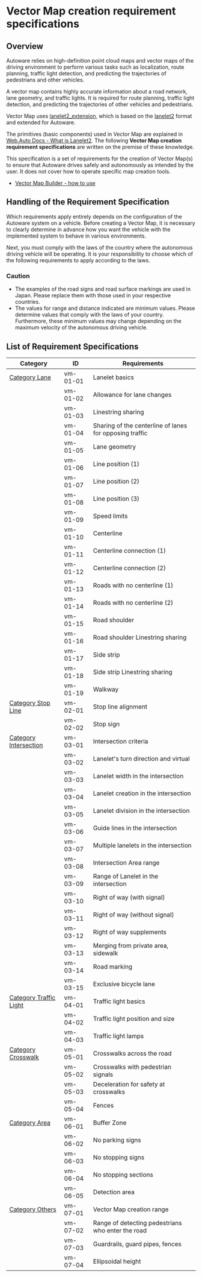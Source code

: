 # Vector Map creation requirement specifications

## Overview

Autoware relies on high-definition point cloud maps and vector maps of the driving environment to perform various tasks such as localization, route planning, traffic light detection, and predicting the trajectories of pedestrians and other vehicles.

A vector map contains highly accurate information about a road network, lane geometry, and traffic lights. It is required for route planning, traffic light detection, and predicting the trajectories of other vehicles and pedestrians.

Vector Map uses [lanelet2_extension](https://github.com/autowarefoundation/autoware_lanelet2_extension/blob/main/autoware_lanelet2_extension/docs/lanelet2_format_extension.md), which is based on the [lanelet2](https://github.com/fzi-forschungszentrum-informatik/Lanelet2) format and extended for Autoware.

The primitives (basic components) used in Vector Map are explained in [Web.Auto Docs - What is Lanelet2](https://docs.web.auto/en/user-manuals/vector-map-builder/introduction#what-is-lanelet2). The following **Vector Map creation requirement specifications** are written on the premise of these knowledge.

This specification is a set of requirements for the creation of Vector Map(s) to ensure that Autoware drives safely and autonomously as intended by the user. It does not cover how to operate specific map creation tools.

- [Vector Map Builder - how to use](https://docs.web.auto/user-manuals/vector-map-builder/how-to-use/edit-maps)

## Handling of the Requirement Specification

Which requirements apply entirely depends on the configuration of the Autoware system on a vehicle. Before creating a Vector Map, it is necessary to clearly determine in advance how you want the vehicle with the implemented system to behave in various environments.

Next, you must comply with the laws of the country where the autonomous driving vehicle will be operating. It is your responsibility to choose which of the following requirements to apply according to the laws.

### Caution

- The examples of the road signs and road surface markings are used in Japan. Please replace them with those used in your respective countries.
- The values for range and distance indicated are minimum values. Please determine values that comply with the laws of your country. Furthermore, these minimum values may change depending on the maximum velocity of the autonomous driving vehicle.

## List of Requirement Specifications

| Category                                              | ID       | Requirements                                            |
| ----------------------------------------------------- | -------- | ------------------------------------------------------- |
| [Category Lane](./category_lane.md)                   | vm-01-01 | Lanelet basics                                          |
|                                                       | vm-01-02 | Allowance for lane changes                              |
|                                                       | vm-01-03 | Linestring sharing                                      |
|                                                       | vm-01-04 | Sharing of the centerline of lanes for opposing traffic |
|                                                       | vm-01-05 | Lane geometry                                           |
|                                                       | vm-01-06 | Line position (1)                                       |
|                                                       | vm-01-07 | Line position (2)                                       |
|                                                       | vm-01-08 | Line position (3)                                       |
|                                                       | vm-01-09 | Speed limits                                            |
|                                                       | vm-01-10 | Centerline                                              |
|                                                       | vm-01-11 | Centerline connection (1)                               |
|                                                       | vm-01-12 | Centerline connection (2)                               |
|                                                       | vm-01-13 | Roads with no centerline (1)                            |
|                                                       | vm-01-14 | Roads with no centerline (2)                            |
|                                                       | vm-01-15 | Road shoulder                                           |
|                                                       | vm-01-16 | Road shoulder Linestring sharing                        |
|                                                       | vm-01-17 | Side strip                                              |
|                                                       | vm-01-18 | Side strip Linestring sharing                           |
|                                                       | vm-01-19 | Walkway                                                 |
| [Category Stop Line](./category_stop_line.md)         | vm-02-01 | Stop line alignment                                     |
|                                                       | vm-02-02 | Stop sign                                               |
| [Category Intersection](./category_intersection.md)   | vm-03-01 | Intersection criteria                                   |
|                                                       | vm-03-02 | Lanelet's turn direction and virtual                    |
|                                                       | vm-03-03 | Lanelet width in the intersection                       |
|                                                       | vm-03-04 | Lanelet creation in the intersection                    |
|                                                       | vm-03-05 | Lanelet division in the intersection                    |
|                                                       | vm-03-06 | Guide lines in the intersection                         |
|                                                       | vm-03-07 | Multiple lanelets in the intersection                   |
|                                                       | vm-03-08 | Intersection Area range                                 |
|                                                       | vm-03-09 | Range of Lanelet in the intersection                    |
|                                                       | vm-03-10 | Right of way (with signal)                              |
|                                                       | vm-03-11 | Right of way (without signal)                           |
|                                                       | vm-03-12 | Right of way supplements                                |
|                                                       | vm-03-13 | Merging from private area, sidewalk                     |
|                                                       | vm-03-14 | Road marking                                            |
|                                                       | vm-03-15 | Exclusive bicycle lane                                  |
| [Category Traffic Light](./category_traffic_light.md) | vm-04-01 | Traffic light basics                                    |
|                                                       | vm-04-02 | Traffic light position and size                         |
|                                                       | vm-04-03 | Traffic light lamps                                     |
| [Category Crosswalk](./category_crosswalk.md)         | vm-05-01 | Crosswalks across the road                              |
|                                                       | vm-05-02 | Crosswalks with pedestrian signals                      |
|                                                       | vm-05-03 | Deceleration for safety at crosswalks                   |
|                                                       | vm-05-04 | Fences                                                  |
| [Category Area](./category_area.md)                   | vm-06-01 | Buffer Zone                                             |
|                                                       | vm-06-02 | No parking signs                                        |
|                                                       | vm-06-03 | No stopping signs                                       |
|                                                       | vm-06-04 | No stopping sections                                    |
|                                                       | vm-06-05 | Detection area                                          |
| [Category Others](./category_others.md)               | vm-07-01 | Vector Map creation range                               |
|                                                       | vm-07-02 | Range of detecting pedestrians who enter the road       |
|                                                       | vm-07-03 | Guardrails, guard pipes, fences                         |
|                                                       | vm-07-04 | Ellipsoidal height                                      |
